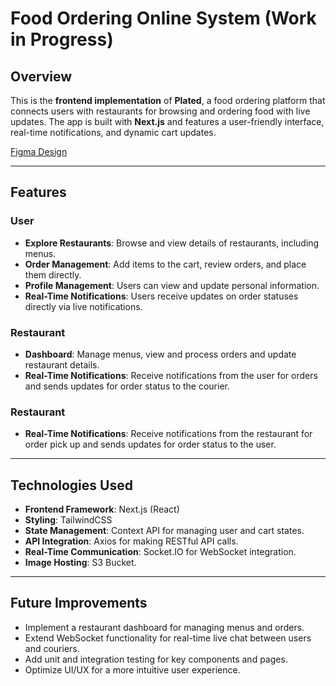 # Food Ordering Online System (Work in Progress)

## Overview

This is the **frontend implementation** of **Plated**, a food ordering platform that connects users with restaurants for browsing and ordering food with live updates. The app is built with **Next.js** and features a user-friendly interface, real-time notifications, and dynamic cart updates.

[Figma Design](https://www.figma.com/proto/eGNq2Xx8ZPKMoEEAZwV9rZ/Plated---Bojana?node-id=1534-1481&p=f&t=F5RrhT0sZiHNQwnr-9&scaling=scale-down&content-scaling=fixed&page-id=0%3A1&starting-point-node-id=1534%3A1481&show-proto-sidebar=1)

---

## Features

### User
- **Explore Restaurants**: Browse and view details of restaurants, including menus.
- **Order Management**: Add items to the cart, review orders, and place them directly.
- **Profile Management**: Users can view and update personal information.
- **Real-Time Notifications**: Users receive updates on order statuses directly via live notifications.

### Restaurant
- **Dashboard**: Manage menus, view and process orders and update restaurant details.
- **Real-Time Notifications**: Receive notifications from the user for orders and sends updates for order status to the courier.

### Restaurant
- **Real-Time Notifications**: Receive notifications from the restaurant for order pick up and sends updates for order status to the user.

---

## Technologies Used

- **Frontend Framework**: Next.js (React)
- **Styling**: TailwindCSS
- **State Management**: Context API for managing user and cart states.
- **API Integration**: Axios for making RESTful API calls.
- **Real-Time Communication**: Socket.IO for WebSocket integration.
- **Image Hosting**: S3 Bucket.

---

## Future Improvements

- Implement a restaurant dashboard for managing menus and orders.
- Extend WebSocket functionality for real-time live chat between users and couriers.
- Add unit and integration testing for key components and pages.
- Optimize UI/UX for a more intuitive user experience.
